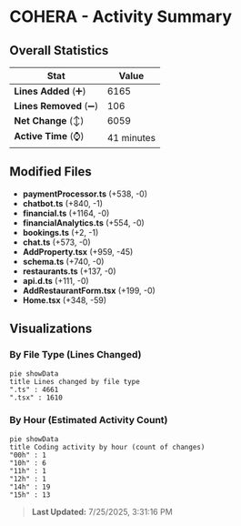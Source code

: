 # COHERA - Activity Summary 

## Overall Statistics

| Stat                   | Value                                                             |
| ---------------------- | ----------------------------------------------------------------- |
| **Lines Added** (➕)   | 6165                                          |
| **Lines Removed** (➖) | 106                                        |
| **Net Change** (↕)    | 6059                |
| **Active Time** (⌚)   | 41 minutes |


## Modified Files
- **paymentProcessor.ts** (+538, -0)
- **chatbot.ts** (+840, -1)
- **financial.ts** (+1164, -0)
- **financialAnalytics.ts** (+554, -0)
- **bookings.ts** (+2, -1)
- **chat.ts** (+573, -0)
- **AddProperty.tsx** (+959, -45)
- **schema.ts** (+740, -0)
- **restaurants.ts** (+137, -0)
- **api.d.ts** (+111, -0)
- **AddRestaurantForm.tsx** (+199, -0)
- **Home.tsx** (+348, -59)

## Visualizations

### By File Type (Lines Changed)

```mermaid
pie showData
title Lines changed by file type
".ts" : 4661
".tsx" : 1610
```

### By Hour (Estimated Activity Count)

```mermaid
pie showData
title Coding activity by hour (count of changes)
"00h" : 1
"10h" : 6
"11h" : 1
"12h" : 1
"14h" : 19
"15h" : 13
```


> **Last Updated:** 7/25/2025, 3:31:16 PM